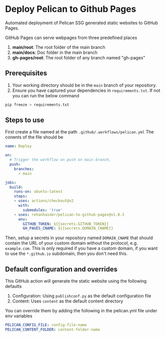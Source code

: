 # Deploy Pelican to Github Pages

Automated deployment of Pelican SSG generated static websites to GitHub Pages. 

GitHub Pages can serve webpages from three predefined places
1. **main/root**: The root folder of the main branch
2. **main/docs**: Doc folder in the main branch
2. **gh-pages/root**: The root folder of any branch named "gh-pages"

## Prerequisites
1. Your working directory should be in the `main` branch of your repository. 
2. Ensure you have captured your dependencies in `requirements.txt`. If not you can run the below command
```bash
pip freeze > requirements.txt
```

## Steps to use
First create a file named at the path `.github/.workflows/pelican.yml`
The conents of the file should be 
```yaml
name: Deploy

on:
  # Trigger the workflow on push on main branch,
  push:
    branches:
      - main

jobs:
  build:
    runs-on: ubuntu-latest
    steps:
    - uses: actions/checkout@v2
      with: 
        submodules: 'true'
    - uses: rehanhaider/pelican-to-github-pages@v1.0.3
      env:
        GITHUB_TOKEN: ${{secrets.GITHUB_TOKEN}}
        GH_PAGES_CNAME: ${{secrets.DOMAIN_CNAME}}
```

Then, setup a secrets in your repository named `DOMAIN_CNAME` that should contain the URL of your custom domain without the protocol, e.g. `example.com`. This is only required if you have a custom domain, if you want to use the `*.github.io` subdomain, then you don't need this. 

## Default configuration and overrides
This GitHub action will generate the static website using the following defaults
1. Configuration: Using `publishconf.py` as the default configuration file
2. Content: Uses `content` as the default content directory

You can override them by adding the following in the pelican.yml file under env variables
```yaml
PELICAN_CONFIG_FILE: config-file-name
PELICAN_CONTENT_FOLDER: content-folder-name

